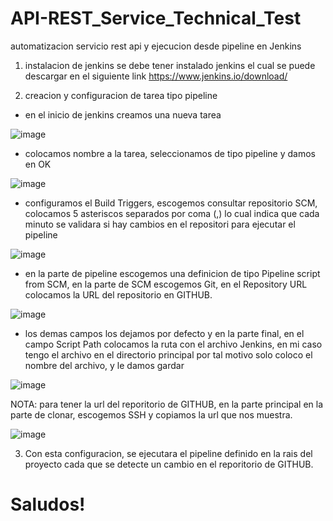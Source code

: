 # API-REST_Service_Technical_Test
automatizacion servicio rest api y ejecucion desde pipeline en Jenkins

1. instalacion de jenkins
se debe tener instalado jenkins el cual se puede descargar en el siguiente link https://www.jenkins.io/download/

2. creacion y configuracion de tarea tipo pipeline
- en el inicio de jenkins creamos una nueva tarea

![image](https://user-images.githubusercontent.com/32232213/131258186-9195f076-45be-49c9-9524-15fa159ba1a0.png)

- colocamos nombre a la tarea, seleccionamos de tipo pipeline y damos en OK

![image](https://user-images.githubusercontent.com/32232213/131258220-45573254-8e69-4748-8281-052c5fa56d41.png)

- configuramos el Build Triggers, escogemos consultar repositorio SCM, colocamos 5 asteriscos separados por coma (,) lo cual indica que cada minuto se validara si hay cambios en el repositori para ejecutar el pipeline

![image](https://user-images.githubusercontent.com/32232213/131258303-6f492661-437d-4cb1-a983-49779ddb6f7c.png)

- en la parte de pipeline escogemos una definicion de tipo Pipeline script from SCM, en la parte de SCM escogemos Git, en el Repository URL colocamos la URL del repositorio en GITHUB.

![image](https://user-images.githubusercontent.com/32232213/131258406-539d6b20-dbde-4b95-a51e-2977b6230387.png)

- los demas campos los dejamos por defecto y en la parte final, en el campo Script Path colocamos la ruta con el archivo Jenkins, en mi caso tengo el archivo en el directorio principal por tal motivo solo coloco el nombre del archivo, y le damos gardar

![image](https://user-images.githubusercontent.com/32232213/131258470-d849b225-4285-41c3-bf0d-b1695e390da5.png)

NOTA: para tener la url del reporitorio de GITHUB, en la parte principal en la parte de clonar, escogemos SSH y copiamos la url que nos muestra.

![image](https://user-images.githubusercontent.com/32232213/131258508-76f260f5-6d25-420d-a7de-e615e30bd64b.png)

3. Con esta configuracion, se ejecutara el pipeline definido en la rais del proyecto cada que se detecte un cambio en el reporitorio de GITHUB.


# Saludos!
